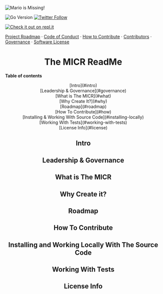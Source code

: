 
![Mario is Missing!](https://github.com/Unearthlyglow/sveltego/blob/main/images/mario.jpg?raw=true)

![Go Version](https://img.shields.io/badge/go%20version-%3E=1.20-61CFDD.svg?style=flat-square)
[![Twitter Follow](https://img.shields.io/twitter/follow/CCMAnd2Cents)](https://twitter.com/CCMAnd2Cents)

[![Check it out on repl.it](https://repl.it/badge/github/Unearthlyglow/sveltego)](https://replit.com/@AwardMalisi/sveltego#cmd/main.go) 

[Project Roadmap](./PROJECT_ROADMAP.md) · [Code of Conduct](./CODE_OF_CONDUCT.md) · [How to Contribute](./HOW_TO_CONTRIBUTE.md) · [Contributors](./CONTRIBUTORS.md) · [Governance](./GOVERNANCE.md) · [Software License](./LICENSE)

# <div align="center">The MICR ReadMe

**Table of contents**  
<div align="center">[Intro](#intro)  
<div align="center">[Leadership & Governance](#governance)  
<div align="center">[What is The MICR](#what)
<div align="center">[Why Create It?](#why)  
<div align="center">[Roadmap](#roadmap)  
<div align="center">[How To Contribute](#how)
<div align="center">[Installing & Working With Source Code](#installing-locally)  
<div align="center">[Working With Tests](#working-with-tests)  
<div align="center">[License Info](#license)

<a id="intro"></a>
## Intro

<a id="governance"></a>
## Leadership & Governance

<a id="what"></a>
## What is The MICR

<a id="why"></a>
## Why Create it?

<a id="roadmap"></a>
## Roadmap

<a id="how"></a>
## How To Contribute 

<a id="installing-locally"></a>
## Installing and Working Locally With The Source Code

<a id="working-with-tests"></a>
## Working With Tests

<a id="license"></a>
## License Info 



